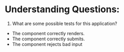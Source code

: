 # Understanding Questions:

1. What are some possible tests for this application?

- The component correctly renders.
- The component correctly submits.
- The component rejects bad input
